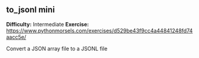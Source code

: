 ## to_jsonl mini
**Difficulty:** Intermediate
**Exercise:** https://www.pythonmorsels.com/exercises/d529be43f9cc4a44841248fd74aacc5e/

Convert a JSON array file to a JSONL file
    